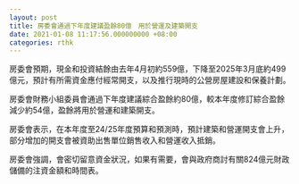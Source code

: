 ```yaml
---
layout: post
title: 房委會通過下年度建議盈餘80億　用於營運及建築開支
date: 2021-01-08 11:17:56.000000000 +08:00
categories: rthk
---
```


房委會預期，現金和投資結餘由去年4月初約559億，下降至2025年3月底約499億元，預計有所需資金應付經常開支，以及推行現時的公營房屋建設和保養計劃。

房委會財務小組委員會通過下年度建議綜合盈餘約80億，較本年度修訂綜合盈餘減少約54億，盈餘將用於營運和建築開支。

房委會表示，在本年度至24/25年度預算和預測時，預計建築和營運開支會上升，部分增加的開支會被資助出售單位銷售收入和營運收入抵銷。

房委會強調，會密切留意資金狀況，如果有需要，會與政府商討有關824億元財政儲備的注資金額和時間表。
